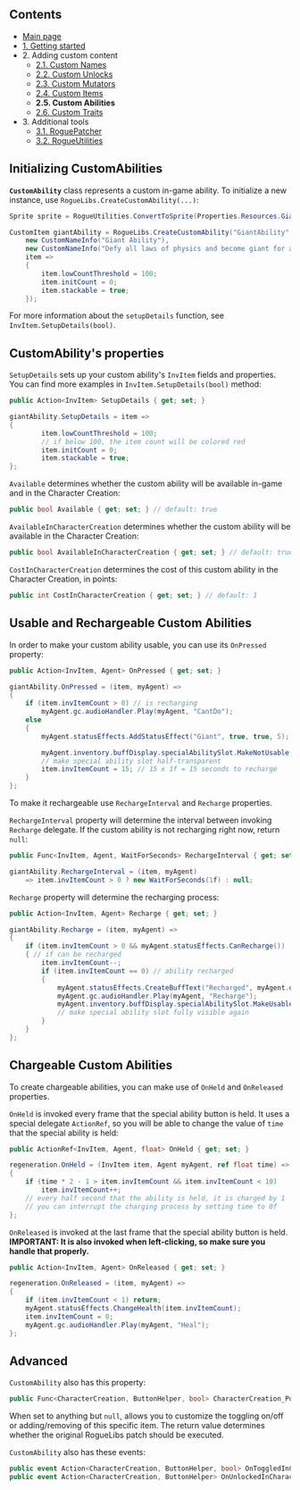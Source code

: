 ## Contents ##

- [Main page](https://github.com/Abbysssal/RogueLibs)
- [1. Getting started](./1.%20Getting%20started.md)
- 2\. Adding custom content
  - [2.1. Custom Names](./2.1.%20Custom%20Names.md)
  - [2.2. Custom Unlocks](./2.2.%20Custom%20Unlocks.md)
  - [2.3. Custom Mutators](./2.3.%20Custom%20Mutators.md)
  - [2.4. Custom Items](./2.4.%20Custom%20Items.md)
  - **2.5. Custom Abilities**
  - [2.6. Custom Traits](./2.6.%20Custom%20Traits.md)
- 3\. Additional tools
  - [3.1. RoguePatcher](./3.1.%20RoguePatcher.md)
  - [3.2. RogueUtilities](./3.2.%20RogueUtilities.md)

## Initializing CustomAbilities ##
**`CustomAbility`** class represents a custom in-game ability. To initialize a new instance, use `RogueLibs.CreateCustomAbility(...)`:
```cs
Sprite sprite = RogueUtilities.ConvertToSprite(Properties.Resources.GiantAbility);

CustomItem giantAbility = RogueLibs.CreateCustomAbility("GiantAbility", sprite, true,
    new CustomNameInfo("Giant Ability"),
    new CustomNameInfo("Defy all laws of physics and become giant for a short amount of time."),
    item =>
    {
        item.lowCountThreshold = 100;
        item.initCount = 0;
        item.stackable = true;
    });
```
For more information about the `setupDetails` function, see `InvItem.SetupDetails(bool)`.
## CustomAbility's properties ##
`SetupDetails` sets up your custom ability's `InvItem` fields and properties. You can find more examples in `InvItem.SetupDetails(bool)` method:
```cs
public Action<InvItem> SetupDetails { get; set; }
```
```cs
giantAbility.SetupDetails = item =>
{
        item.lowCountThreshold = 100;
        // if below 100, the item count will be colored red
        item.initCount = 0;
        item.stackable = true;
};
```
`Available` determines whether the custom ability will be available in-game and in the Character Creation:
```cs
public bool Available { get; set; } // default: true
```
`AvailableInCharacterCreation` determines whether the custom ability will be available in the Character Creation:
```cs
public bool AvailableInCharacterCreation { get; set; } // default: true
```
`CostInCharacterCreation` determines the cost of this custom ability in the Character Creation, in points:
```cs
public int CostInCharacterCreation { get; set; } // default: 1
```
## Usable and Rechargeable Custom Abilities ##
In order to make your custom ability usable, you can use its `OnPressed` property:
```cs
public Action<InvItem, Agent> OnPressed { get; set; }
```
```cs
giantAbility.OnPressed = (item, myAgent) =>
{
    if (item.invItemCount > 0) // is recharging
        myAgent.gc.audioHandler.Play(myAgent, "CantDo");
    else
    {
        myAgent.statusEffects.AddStatusEffect("Giant", true, true, 5);

        myAgent.inventory.buffDisplay.specialAbilitySlot.MakeNotUsable();
        // make special ability slot half-transparent
        item.invItemCount = 15; // 15 x 1f = 15 seconds to recharge
    }
};
```
To make it rechargeable use `RechargeInterval` and `Recharge` properties.

`RechargeInterval` property will determine the interval between invoking `Recharge` delegate. If the custom ability is not recharging right now, return `null`:
```cs
public Func<InvItem, Agent, WaitForSeconds> RechargeInterval { get; set; }
```
```cs
giantAbility.RechargeInterval = (item, myAgent)
    => item.invItemCount > 0 ? new WaitForSeconds(1f) : null;
```
`Recharge` property will determine the recharging process:
```cs
public Action<InvItem, Agent> Recharge { get; set; }
```
```cs
giantAbility.Recharge = (item, myAgent) =>
{
    if (item.invItemCount > 0 && myAgent.statusEffects.CanRecharge())
    { // if can be recharged
        item.invItemCount--;
        if (item.invItemCount == 0) // ability recharged
        {
            myAgent.statusEffects.CreateBuffText("Recharged", myAgent.objectNetID);
            myAgent.gc.audioHandler.Play(myAgent, "Recharge");
            myAgent.inventory.buffDisplay.specialAbilitySlot.MakeUsable();
            // make special ability slot fully visible again
        }
    }
};
```
## Chargeable Custom Abilities ##
To create chargeable abilities, you can make use of `OnHeld` and `OnReleased` properties.

`OnHeld` is invoked every frame that the special ability button is held. It uses a special delegate `ActionRef`, so you will be able to change the value of `time` that the special ability is held:
```cs
public ActionRef<InvItem, Agent, float> OnHeld { get; set; }
```
```cs
regeneration.OnHeld = (InvItem item, Agent myAgent, ref float time) =>
{
    if (time * 2 - 1 > item.invItemCount && item.invItemCount < 10)
        item.invItemCount++;
    // every half second that the ability is held, it is charged by 1
    // you can interrupt the charging process by setting time to 0f
};
```
`OnReleased` is invoked at the last frame that the special ability button is held.<br/>__IMPORTANT: It is also invoked when left-clicking, so make sure you handle that properly.__
```cs
public Action<InvItem, Agent> OnReleased { get; set; }
```
```cs
regeneration.OnReleased = (item, myAgent) =>
{
    if (item.invItemCount < 1) return;
    myAgent.statusEffects.ChangeHealth(item.invItemCount);
    item.invItemCount = 0;
    myAgent.gc.audioHandler.Play(myAgent, "Heal");
};
```
## Advanced ##
`CustomAbility` also has this property:
```cs
public Func<CharacterCreation, ButtonHelper, bool> CharacterCreation_PushedButton { get; set; }
```
When set to anything but `null`, allows you to customize the toggling on/off or adding/removing of this specific item. The return value determines whether the original RogueLibs patch should be executed.

`CustomAbility` also has these events:
```cs
public event Action<CharacterCreation, ButtonHelper, bool> OnToggledInCharacterCreation;
public event Action<CharacterCreation, ButtonHelper> OnUnlockedInCharacterCreation;
```